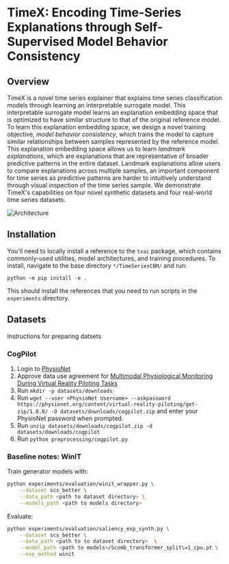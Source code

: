 # TimeX: Encoding Time-Series Explanations through Self-Supervised Model Behavior Consistency



## Overview
TimeX is a novel time series explainer that explains time series classification models through learning an interpretable surrogate model. 
This interpretable surrogate model learns an explanation embedding space that is optimized to have similar structure to that of the original reference model.
To learn this explanation embedding space, we design a novel training objective, *model behavior consistency*, which trains the model to capture similar relationships between samples represented by the reference model. 
This explanation embedding space allows us to learn *landmark explanations*, which are explanations that are representative of broader predictive patterns in the entire dataset.
Landmark explanations allow users to compare explanations across multiple samples, an important component for time series as predictive patterns are harder to intuitively understand through visual inspection of the time series sample.
We demonstrate TimeX's capabilities on four novel synthetic datasets and four real-world time series datasets. 

![Architecture](https://github.com/mims-harvard/TimeX/blob/main/fig2.jpg)

## Installation
You'll need to locally install a reference to the `txai` package, which contains commonly-used utilities, model architectures, and training procedures. To install, navigate to the base directory `*/TimeSeriesCBM/` and run:
```
python -m pip install -e .
```
This should install the references that you need to run scripts in the `experiments` directory.

## Datasets

Instructions for preparing datsets

### CogPilot
 
 1. Login to [PhysioNet](https://physionet.org/)
 2. Approve data use agreement for [Multimodal Physiological Monitoring During
    Virtual Reality Piloting Tasks](https://physionet.org/content/virtual-reality-piloting/1.0.0/)
 3. Run `mkdir -p datasets/downloads`
 4. Run `wget --user <PhysioNet Username> --askpassword https://physionet.org/content/virtual-reality-piloting/get-zip/1.0.0/ -O datasets/downloads/cogpilot.zip` and enter your PhysioNet password when prompted.
 5. Run `unzip datasets/downloads/cogpilot.zip -d datasets/downloads/cogpilot`
 6. Run `python preprocessing/cogpilot.py`

 


### Baseline notes: WinIT

Train generator models with:

```bash
python experiments/evaluation/winit_wrapper.py \
    --dataset scs_better \
    --data_path <path to dataset directory> \
    --models_path <path to models directory>
```

Evaluate:

```bash
python experiments/evaluation/saliency_exp_synth.py \
    --dataset scs_better \
    --data_path <path to to dataset directory>  \
    --model_path <path to models>/Scomb_transformer_split\=1_cpu.pt \
    --exp_method winit
```
